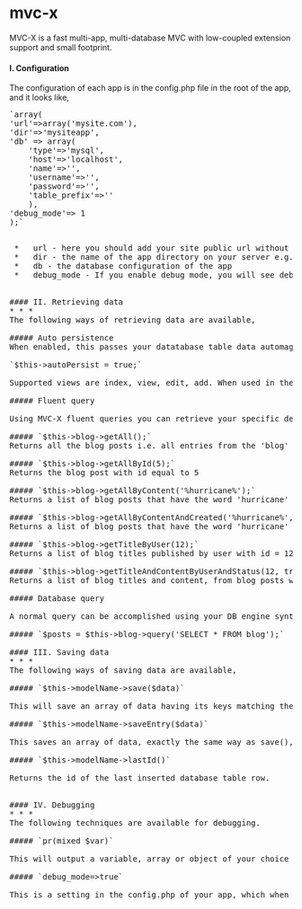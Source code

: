 # mvc-x

MVC-X is a fast multi-app, multi-database MVC with low-coupled extension support and small footprint.

#### I. Configuration

The configuration of each app is in the config.php file in the root of the app, and it looks like,
<pre>
`array(
'url'=>array('mysite.com'),
'dir'=>'mysiteapp',
'db' => array(
	'type'=>'mysql',
	'host'=>'localhost',
	'name'=>'',
	'username'=>'',
	'password'=>'',
	'table_prefix'=>''
	),
'debug_mode'=> 1
);`
<pre>

 *   url - here you should add your site public url without protocol and subdomain, e.g. mysite.com 
 *   dir - the name of the app directory on your server e.g. mysite
 *   db - the database configuration of the app
 *   debug_mode - If you enable debug mode, you will see debug information at the bottom of your page. To put this app in debug mode you need to set it to 1, otherwise leave it 0.


#### II. Retrieving data
* * *
The following ways of retrieving data are available,

##### Auto persistence
When enabled, this passes your datatabase table data automagically to the view. You enable it in your controller action the following way. 

`$this->autoPersist = true;`

Supported views are index, view, edit, add. When used in the latter two views, this will also automatically store the data if you perform a post request.

##### Fluent query

Using MVC-X fluent queries you can retrieve your specific desired data. It follows the model of $this->modelName->getColumnsByCriteria(). Example usage:

##### `$this->blog->getAll();` 
Returns all the blog posts i.e. all entries from the 'blog' table

##### `$this->blog->getAllById(5);` 
Returns the blog post with id equal to 5

##### `$this->blog->getAllByContent('%hurricane%');` 
Returns a list of blog posts that have the word 'hurricane' in its content

##### `$this->blog->getAllByContentAndCreated('%hurricane%','> 2014-01-01');` 
Returns a list of blog posts that have the word 'hurricane' in its content, created after 2014-01-01

##### `$this->blog->getTitleByUser(12);`
Returns a list of blog titles published by user with id = 12

##### `$this->blog->getTitleAndContentByUserAndStatus(12, true);`
Returns a list of blog titles and content, from blog posts with active status, published by user with id = 12

##### Database query

A normal query can be accomplished using your DB engine syntax. In this example, we are selecing all blog posts using MySQL. The returned result will be an array of posts.

##### `$posts = $this->blog->query('SELECT * FROM blog');`

#### III. Saving data
* * *
The following ways of saving data are available,

##### `$this->modelName->save($data)`

This will save an array of data having its keys matching the table columns. It can be single entry data or array of entries. If id is present, it will update the data, if not, it will insert it. 

##### `$this->modelName->saveEntry($data)`

This saves an array of data, exactly the same way as save(), with the only difference it can be used for single entries only.

##### `$this->modelName->lastId()`

Returns the id of the last inserted database table row.


#### IV. Debugging
* * *
The following techniques are available for debugging.

##### `pr(mixed $var)`

This will output a variable, array or object of your choice in well-formatted manner.

##### `debug_mode=>true`

This is a setting in the config.php of your app, which when enabled will produce useful debug information at the bottom of every view.



